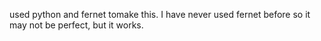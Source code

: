 used python and fernet tomake this. I have never used fernet before so it may not be perfect, but it works. 
